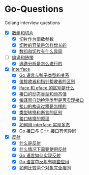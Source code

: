 # Go-Questions
Golang interview questions


- [x] [数组和切片](https://github.com/qcrao/Go-Questions/tree/master/%E6%95%B0%E7%BB%84%E5%92%8C%E5%88%87%E7%89%87)
  - [x] [切片作为函数参数](https://github.com/qcrao/Go-Questions/blob/master/%E6%95%B0%E7%BB%84%E5%92%8C%E5%88%87%E7%89%87/%E5%88%87%E7%89%87%E4%BD%9C%E4%B8%BA%E5%87%BD%E6%95%B0%E5%8F%82%E6%95%B0.md)
  - [x] [切片的容量是怎样增长的](https://github.com/qcrao/Go-Questions/blob/master/%E6%95%B0%E7%BB%84%E5%92%8C%E5%88%87%E7%89%87/%E5%88%87%E7%89%87%E7%9A%84%E5%AE%B9%E9%87%8F%E6%98%AF%E6%80%8E%E6%A0%B7%E5%A2%9E%E9%95%BF%E7%9A%84.md)
  - [x] [数组和切片有什么异同](https://github.com/qcrao/Go-Questions/blob/master/%E6%95%B0%E7%BB%84%E5%92%8C%E5%88%87%E7%89%87/%E6%95%B0%E7%BB%84%E5%92%8C%E5%88%87%E7%89%87%E6%9C%89%E4%BB%80%E4%B9%88%E5%BC%82%E5%90%8C.md)
- [ ] [编译和链接](https://github.com/qcrao/Go-Questions/tree/master/%E7%BC%96%E8%AF%91%E5%92%8C%E9%93%BE%E6%8E%A5)
  - [x] [逃逸分析是怎么进行的](https://github.com/qcrao/Go-Questions/blob/master/%E7%BC%96%E8%AF%91%E5%92%8C%E9%93%BE%E6%8E%A5/%E9%80%83%E9%80%B8%E5%88%86%E6%9E%90%E6%98%AF%E6%80%8E%E4%B9%88%E8%BF%9B%E8%A1%8C%E7%9A%84.md)
- [x] [interface](https://github.com/qcrao/Go-Questions/tree/master/interface)
  - [x] [Go 语言与鸭子类型的关系](https://github.com/qcrao/Go-Questions/blob/master/interface/Go%20%E8%AF%AD%E8%A8%80%E4%B8%8E%E9%B8%AD%E5%AD%90%E7%B1%BB%E5%9E%8B%E7%9A%84%E5%85%B3%E7%B3%BB.md)
  - [x] [值接收者和指针接收者的区别](https://github.com/qcrao/Go-Questions/blob/master/interface/%E5%80%BC%E6%8E%A5%E8%80%85%E5%92%8C%E6%8C%87%E9%92%88%E6%8E%A5%E6%94%B6%E8%80%85%E7%9A%84%E5%8C%BA%E5%88%AB.md)
  - [x] [iface 和 eface 的区别是什么](https://github.com/qcrao/Go-Questions/blob/master/interface/iface%20%E5%92%8C%20eface%20%E7%9A%84%E5%8C%BA%E5%88%AB%E6%98%AF%E4%BB%80%E4%B9%88.md)
  - [x] [接口的动态类型和动态值](https://github.com/qcrao/Go-Questions/blob/master/interface/%E6%8E%A5%E5%8F%A3%E7%9A%84%E5%8A%A8%E6%80%81%E7%B1%BB%E5%9E%8B%E5%92%8C%E5%8A%A8%E6%80%81%E5%80%BC.md)
  - [x] [编译器自动检测类型是否实现接口](https://github.com/qcrao/Go-Questions/blob/master/interface/%E7%BC%96%E8%AF%91%E5%99%A8%E8%87%AA%E5%8A%A8%E6%A3%80%E6%B5%8B%E7%B1%BB%E5%9E%8B%E6%98%AF%E5%90%A6%E5%AE%9E%E7%8E%B0%E6%8E%A5%E5%8F%A3.md)
  - [x] [接口的构造过程是怎样的](https://github.com/qcrao/Go-Questions/blob/master/interface/%E6%8E%A5%E5%8F%A3%E7%9A%84%E6%9E%84%E9%80%A0%E8%BF%87%E7%A8%8B%E6%98%AF%E6%80%8E%E6%A0%B7%E7%9A%84.md)
  - [x] [类型转换和断言的区别](https://github.com/qcrao/Go-Questions/blob/master/interface/%E7%B1%BB%E5%9E%8B%E8%BD%AC%E6%8D%A2%E5%92%8C%E6%96%AD%E8%A8%80%E7%9A%84%E5%8C%BA%E5%88%AB.md)
  - [x] [接口转换的原理](https://github.com/qcrao/Go-Questions/blob/master/interface/%E6%8E%A5%E5%8F%A3%E8%BD%AC%E6%8D%A2%E7%9A%84%E5%8E%9F%E7%90%86.md)
  - [x] [如何用 interface 实现多态](https://github.com/qcrao/Go-Questions/blob/master/interface/%E5%A6%82%E4%BD%95%E7%94%A8%20interface%20%E5%AE%9E%E7%8E%B0%E5%A4%9A%E6%80%81.md)
  - [x] [Go 接口与 C++ 接口有何异同](https://github.com/qcrao/Go-Questions/blob/master/interface/Go%20%E6%8E%A5%E5%8F%A3%E4%B8%8E%20C%2B%2B%20%E6%8E%A5%E5%8F%A3%E6%9C%89%E4%BD%95%E5%BC%82%E5%90%8C.md)
- [x] [反射](https://github.com/qcrao/Go-Questions/tree/master/%E5%8F%8D%E5%B0%84)
  - [x] [什么是反射](https://github.com/qcrao/Go-Questions/blob/master/%E5%8F%8D%E5%B0%84/%E4%BB%80%E4%B9%88%E6%98%AF%E5%8F%8D%E5%B0%84.md)
   - [x] [什么情况下需要使用反射](https://github.com/qcrao/Go-Questions/blob/master/%E5%8F%8D%E5%B0%84/%E4%BB%80%E4%B9%88%E6%83%85%E5%86%B5%E4%B8%8B%E9%9C%80%E8%A6%81%E4%BD%BF%E7%94%A8%E5%8F%8D%E5%B0%84.md)
  - [x] [Go 语言如何实现反射](https://github.com/qcrao/Go-Questions/blob/master/%E5%8F%8D%E5%B0%84/Go%20%E8%AF%AD%E8%A8%80%E5%A6%82%E4%BD%95%E5%AE%9E%E7%8E%B0%E5%8F%8D%E5%B0%84.md)
  - [x] [Go 语言中反射有哪些应用](https://github.com/qcrao/Go-Questions/blob/master/%E5%8F%8D%E5%B0%84/Go%20%E8%AF%AD%E8%A8%80%E4%B8%AD%E5%8F%8D%E5%B0%84%E6%9C%89%E5%93%AA%E4%BA%9B%E5%BA%94%E7%94%A8.md)
  - [x] [如何比较两个对象完全相同](https://github.com/qcrao/Go-Questions/blob/master/%E5%8F%8D%E5%B0%84/%E5%A6%82%E4%BD%95%E6%AF%94%E8%BE%83%E4%B8%A4%E4%B8%AA%E5%AF%B9%E8%B1%A1%E5%AE%8C%E5%85%A8%E7%9B%B8%E5%90%8C.md)